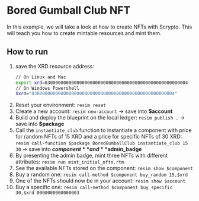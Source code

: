 # Bored Gumball Club NFT
In this example, we will take a look at how to create NFTs with Scrypto. This will teach you how to create mintable resources and mint them. 

## How to run
1. save the XRD resource address: 
    ```bash
    // On Linux and Mac
    export xrd=030000000000000000000000000000000000000000000000000004
    // On Windows Powershell
    $xrd="030000000000000000000000000000000000000000000000000004"
    ```
1. Reset your environment: `resim reset`
1. Create a new account: `resim new-account` -> save into **$account**
1. Build and deploy the blueprint on the local ledger: `resim publish .` -> save into **$package**
1. Call the `instantiate_club` function to instantiate a component with price for random NFTs of 15 XRD and a price for specific NFTs of 30 XRD: `resim call-function $package BoredGumballClub instantiate_club 15 30` -> save into **$component** and **$admin_badge**
1. By presenting the admin badge, mint three NFTs with different attributes: `resim run mint_initial_nfts.rtm`
1. See the available NFTs stored on the component: `resim show $component`
1. Buy a random one: `resim call-method $component buy_random 15,$xrd`
1. One of the NFTs should now be in your account: `resim show $account`
1. Buy a specific one: `resim call-method $component buy_specific 30,$xrd 0000000000000003`